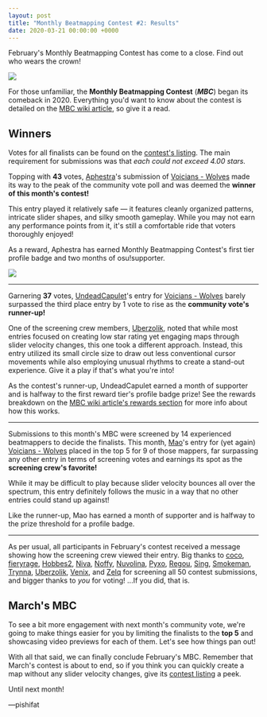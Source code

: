 ```yaml
---
layout: post
title: "Monthly Beatmapping Contest #2: Results"
date: 2020-03-21 00:00:00 +0000
---
```


February's Monthly Beatmapping Contest has come to a close. Find out who wears the crown!

![](/wiki/shared/news/banners/monthly-beatmapping-contest.png)

For those unfamiliar, the **Monthly Beatmapping Contest** (***MBC***) began its comeback in 2020. Everything you'd want to know about the contest is detailed on the [MBC wiki article](/wiki/Contests/Monthly_Beatmapping_Contest), so give it a read.

## Winners

Votes for all finalists can be found on the [contest's listing](https://osu.ppy.sh/community/contests/89). The main requirement for submissions was that *each could not exceed 4.00 stars.*

Topping with **43** votes, [Aphestra](https://osu.ppy.sh/users/11949191)'s submission of [Voicians - Wolves](https://assets.ppy.sh/contests/89/entries/Voicians%20-%20Wolves%20(Conspicuous%20Kite).osz?2020) made its way to the peak of the community vote poll and was deemed the **winner of this month's contest!**

This entry played it relatively safe — it features cleanly organized patterns, intricate slider shapes, and silky smooth gameplay. While you may not earn any performance points from it, it's still a comfortable ride that voters thoroughly enjoyed!

As a reward, Aphestra has earned Monthly Beatmapping Contest's first tier profile badge and two months of osu!supporter.

![](/wiki/shared/news/2020-02-20-monthly-beatmapping-contest-1-results/mbc-badge-1.png)

---

Garnering **37** votes, [UndeadCapulet](https://osu.ppy.sh/users/2523533)'s entry for [Voicians - Wolves](https://assets.ppy.sh/contests/89/entries/Voicians%20-%20Wolves%20(Reckless%20Beaver).osz?2020) barely surpassed the third place entry by 1 vote to rise as the **community vote's runner-up!**

One of the screening crew members, [Uberzolik](https://osu.ppy.sh/users/1314547), noted that while most entries focused on creating low star rating yet engaging maps through slider velocity changes, this one took a different approach. Instead, this entry utilized its small circle size to draw out less conventional cursor movements while also employing unusual rhythms to create a stand-out experience. Give it a play if that's what you're into!

As the contest's runner-up, UndeadCapulet earned a month of supporter and is halfway to the first reward tier's profile badge prize! See the rewards breakdown on the [MBC wiki article's rewards section](/wiki/Contests/Monthly_Beatmapping_Contest#rewards) for more info about how this works.

---

Submissions to this month's MBC were screened by 14 experienced beatmappers to decide the finalists. This month, [Mao](https://osu.ppy.sh/users/2204515)'s entry for (yet again) [Voicians - Wolves](https://osu.ppy.sh/beatmapsets/1129015#osu/2358657) placed in the top 5 for 9 of those mappers, far surpassing any other entry in terms of screening votes and earnings its spot as the **screening crew's favorite!**

While it may be difficult to play because slider velocity bounces all over the spectrum, this entry definitely follows the music in a way that no other entries could stand up against!

Like the runner-up, Mao has earned a month of supporter and is halfway to the prize threshold for a profile badge.

---

As per usual, all participants in February's contest received a message showing how the screening crew viewed their entry. Big thanks to [coco](https://osu.ppy.sh/users/9579526), [fieryrage](https://osu.ppy.sh/users/3533958), [Hobbes2](https://osu.ppy.sh/users/8157492), [Niva](https://osu.ppy.sh/users/197805), [Noffy](https://osu.ppy.sh/users/1541323), [Nuvolina](https://osu.ppy.sh/users/10974170), [Pyxo](https://osu.ppy.sh/users/2202645), [Regou](https://osu.ppy.sh/users/419954), [Sing](https://osu.ppy.sh/users/3795679), [Smokeman](https://osu.ppy.sh/users/2140676), [Trynna](https://osu.ppy.sh/users/2652951), [Uberzolik](https://osu.ppy.sh/users/1314547), [Venix](https://osu.ppy.sh/users/5999631), and [Zelq](https://osu.ppy.sh/users/8953955) for screening all 50 contest submissions, and bigger thanks to *you* for voting! ...If you did, that is.

## March's MBC

To see a bit more engagement with next month's community vote, we're going to make things easier for you by limiting the finalists to the **top 5** and showcasing video previews for each of them. Let's see how things pan out!

With all that said, we can finally conclude February's MBC. Remember that March's contest is about to end, so if you think you can quickly create a map without any slider velocity changes, give its [contest listing](https://osu.ppy.sh/community/contests/91) a peek.

Until next month!

—pishifat

